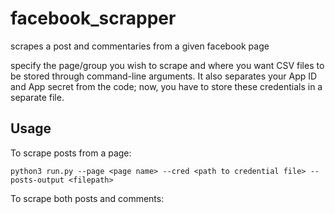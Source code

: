 # facebook_scrapper
scrapes a post and commentaries from a given facebook page

specify the page/group you wish to scrape and where you want CSV files to be stored through command-line arguments.
It also separates your App ID and App secret from the code; now, you have to store these credentials in a separate file.

## Usage

To scrape posts from a page:

`python3 run.py --page <page name> --cred <path to credential file> --posts-output <filepath>`

To scrape both posts and comments:
